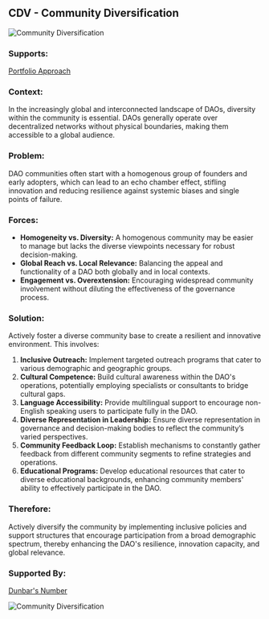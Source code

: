 ## CDV - Community Diversification

![Community Diversification](./output/illustrations/community_diversification.png)

### Supports:
[Portfolio Approach](./portfolio_approach.html)

### Context:
In the increasingly global and interconnected landscape of DAOs, diversity within the community is essential. DAOs generally operate over decentralized networks without physical boundaries, making them accessible to a global audience.

### Problem:
DAO communities often start with a homogenous group of founders and early adopters, which can lead to an echo chamber effect, stifling innovation and reducing resilience against systemic biases and single points of failure.

### Forces:
- **Homogeneity vs. Diversity:** A homogenous community may be easier to manage but lacks the diverse viewpoints necessary for robust decision-making.
- **Global Reach vs. Local Relevance:** Balancing the appeal and functionality of a DAO both globally and in local contexts.
- **Engagement vs. Overextension:** Encouraging widespread community involvement without diluting the effectiveness of the governance process.

### Solution:
Actively foster a diverse community base to create a resilient and innovative environment. This involves:
1. **Inclusive Outreach:** Implement targeted outreach programs that cater to various demographic and geographic groups.
2. **Cultural Competence:** Build cultural awareness within the DAO's operations, potentially employing specialists or consultants to bridge cultural gaps.
3. **Language Accessibility:** Provide multilingual support to encourage non-English speaking users to participate fully in the DAO.
4. **Diverse Representation in Leadership:** Ensure diverse representation in governance and decision-making bodies to reflect the community’s varied perspectives.
5. **Community Feedback Loop:** Establish mechanisms to constantly gather feedback from different community segments to refine strategies and operations.
6. **Educational Programs:** Develop educational resources that cater to diverse educational backgrounds, enhancing community members' ability to effectively participate in the DAO.

### Therefore:
Actively diversify the community by implementing inclusive policies and support structures that encourage participation from a broad demographic spectrum, thereby enhancing the DAO's resilience, innovation capacity, and global relevance.

### Supported By:
[Dunbar's Number](./dunbars_number.html)

![Community Diversification](./output/community_diversification_specific_graph.png)